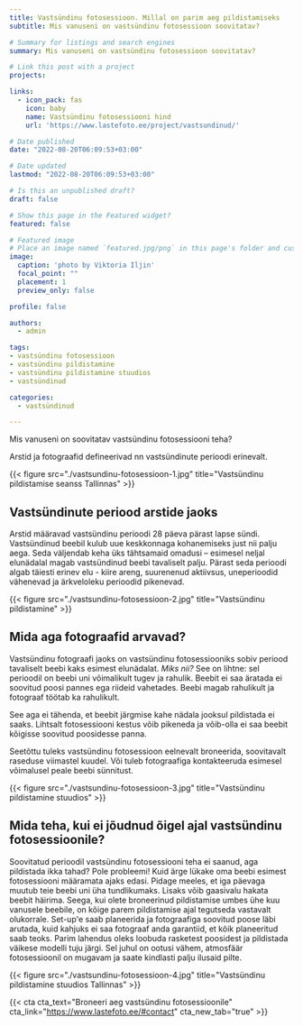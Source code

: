 ```yaml
---
title: Vastsündinu fotosessioon. Millal on parim aeg pildistamiseks
subtitle: Mis vanuseni on vastsündinu fotosessioon soovitatav?

# Summary for listings and search engines
summary: Mis vanuseni on vastsündinu fotosessioon soovitatav?

# Link this post with a project
projects: 

links:
  - icon_pack: fas
    icon: baby
    name: Vastsündinu fotosessiooni hind
    url: 'https://www.lastefoto.ee/project/vastsundinud/'

# Date published
date: "2022-08-20T06:09:53+03:00"

# Date updated
lastmod: "2022-08-20T06:09:53+03:00"

# Is this an unpublished draft?
draft: false

# Show this page in the Featured widget?
featured: false

# Featured image
# Place an image named `featured.jpg/png` in this page's folder and customize its options here.
image:
  caption: 'photo by Viktoria Iljin'
  focal_point: ""
  placement: 1
  preview_only: false

profile: false

authors:
  - admin

tags:
- vastsündinu fotosessioon 
- vastsündinu pildistamine
- vastsündinu pildistamine stuudios
- vastsündinud

categories:
  - vastsündinud

---
```

Mis vanuseni on soovitatav vastsündinu fotosessiooni teha?

Arstid ja fotograafid defineerivad nn vastsündinute perioodi erinevalt.

{{< figure src="./vastsundinu-fotosessioon-1.jpg" title="Vastsündinu pildistamise seanss Tallinnas" >}}

## Vastsündinute periood arstide jaoks
Arstid määravad vastsündinu perioodi 28 päeva pärast lapse sündi. Vastsündinud beebil kulub uue keskkonnaga kohanemiseks just nii palju aega. Seda väljendab keha üks tähtsamaid omadusi – esimesel neljal elunädalal magab vastsündinud beebi tavaliselt palju. Pärast seda perioodi algab täiesti erinev elu - kiire areng, suurenenud aktiivsus, uneperioodid vähenevad ja ärkveloleku perioodid pikenevad.

{{< figure src="./vastsundinu-fotosessioon-2.jpg" title="Vastsündinu pildistamine" >}}

## Mida aga fotograafid arvavad?
Vastsündinu fotograafi jaoks on vastsündinu fotosessiooniks sobiv periood tavaliselt beebi kaks esimest elunädalat. _Miks nii?_ See on lihtne: sel perioodil on beebi uni võimalikult tugev ja rahulik. Beebit ei saa äratada ei soovitud poosi pannes ega riideid vahetades. Beebi magab rahulikult ja fotograaf töötab ka rahulikult.

See aga ei tähenda, et beebit järgmise kahe nädala jooksul pildistada ei saaks. Lihtsalt fotosessiooni kestus võib pikeneda ja võib-olla ei saa beebit kõigisse soovitud poosidesse panna.

Seetõttu tuleks vastsündinu fotosessioon eelnevalt broneerida, soovitavalt raseduse viimastel kuudel. Või tuleb fotograafiga kontakteeruda esimesel võimalusel peale beebi sünnitust.

{{< figure src="./vastsundinu-fotosessioon-3.jpg" title="Vastsündinu pildistamine stuudios" >}}

## Mida teha, kui ei jõudnud õigel ajal vastsündinu fotosessioonile?
Soovitatud perioodil vastsündinu fotosessiooni teha ei saanud, aga pildistada ikka tahad? Pole probleemi! Kuid ärge lükake oma beebi esimest fotosessiooni määramata ajaks edasi. Pidage meeles, et iga päevaga muutub teie beebi uni üha tundlikumaks. Lisaks võib gaasivalu hakata beebit häirima. Seega, kui olete broneerinud pildistamise umbes ühe kuu vanusele beebile, on kõige parem pildistamise ajal tegutseda vastavalt olukorrale. Set-up'e saab planeerida ja fotograafiga soovitud poose läbi arutada, kuid kahjuks ei saa fotograaf anda garantiid, et kõik planeeritud saab teoks. Parim lahendus oleks loobuda rasketest poosidest ja pildistada väikese modelli tuju järgi. Sel juhul on ootusi vähem, atmosfäär fotosessioonil on mugavam ja saate kindlasti palju ilusaid pilte.

{{< figure src="./vastsundinu-fotosessioon-4.jpg" title="Vastsündinu pildistamine stuudios Tallinnas" >}}

{{< cta cta_text="Broneeri aeg vastsündinu fotosessioonile" cta_link="https://www.lastefoto.ee/#contact" cta_new_tab="true" >}}